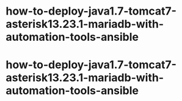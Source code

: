 # how-to-deploy-java1.7-tomcat7-asterisk13.23.1-mariadb-with-automation-tools-ansible
# how-to-deploy-java1.7-tomcat7-asterisk13.23.1-mariadb-with-automation-tools-ansible
